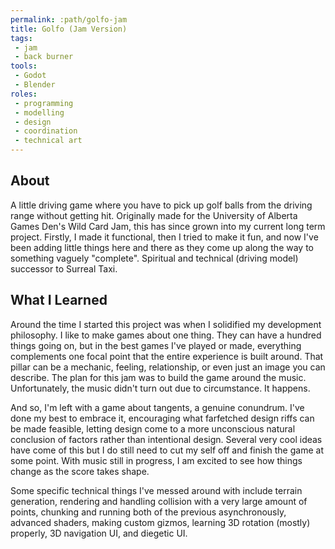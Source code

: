 ```yaml
---
permalink: :path/golfo-jam
title: Golfo (Jam Version)
tags:
 - jam
 - back burner
tools:
 - Godot
 - Blender
roles:
 - programming
 - modelling
 - design
 - coordination
 - technical art
---
```


## About
A little driving game where you have to pick up golf balls from the driving range without getting hit. Originally made for the University of Alberta Games Den's Wild Card Jam, this has since grown into my current long term project. Firstly, I made it functional, then I tried to make it fun, and now I've been adding little things here and there as they come up along the way to something vaguely "complete". Spiritual and technical (driving model) successor to Surreal Taxi.

## What I Learned
Around the time I started this project was when I solidified my development philosophy. I like to make games about one thing. They can have a hundred things going on, but in the best games I've played or made, everything complements one focal point that the entire experience is built around. That pillar can be a mechanic, feeling, relationship, or even just an image you can describe. The plan for this jam was to build the game around the music. Unfortunately, the music didn't turn out due to circumstance. It happens.

And so, I'm left with a game about tangents, a genuine conundrum. I've done my best to embrace it, encouraging what farfetched design riffs can be made feasible, letting design come to a more unconscious natural conclusion of factors rather than intentional design. Several very cool ideas have come of this but I do still need to cut my self off and finish the game at some point. With music still in progress, I am excited to see how things change as the score takes shape.

Some specific technical things I've messed around with include terrain generation, rendering and handling collision with a very large amount of points, chunking and running both of the previous asynchronously, advanced shaders, making custom gizmos, learning 3D rotation (mostly) properly, 3D navigation UI, and diegetic UI.
